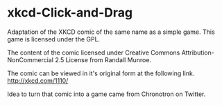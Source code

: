xkcd-Click-and-Drag
===================

Adaptation of the XKCD comic of the same name as a simple game.
This game is licensed under the GPL.

The content of the comic licensed under Creative Commons Attribution-NonCommercial 2.5 License from Randall Munroe.

The comic can be viewed in it's original form at the following link.
http://xkcd.com/1110/

Idea to turn that comic into a game came from Chronotron on Twitter.
